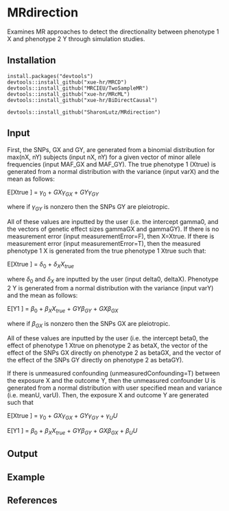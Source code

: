 # MRdirection
Examines MR approaches to detect the directionality between phenotype 1 X and phenotype 2 Y through simulation studies.

## Installation
```
install.packages("devtools")
devtools::install_github("xue-hr/MRCD")
devtools::install_github("MRCIEU/TwoSampleMR")
devtools::install_github("xue-hr/MRcML")
devtools::install_github("xue-hr/BiDirectCausal")

devtools::install_github("SharonLutz/MRdirection")
```

## Input
First, the SNPs, GX and GY, are generated from a binomial distribution for max(nX, nY) subjects (input nX, nY) for a given vector of minor allele frequencies (input MAF_GX and MAF_GY).
The true phenotype 1 (Xtrue) is generated from a normal distribution with the variance (input varX) and the mean as follows:

E\[Xtrue \] = $\gamma_0$ + $GX\gamma_{GX}$ + $GY\gamma_{GY}$

where if $\gamma_{GY}$ is nonzero then the SNPs GY are pleiotropic.

All of these values are inputted by the user (i.e. the intercept gamma0, and the vectors of genetic effect sizes gammaGX and gammaGY). If there is no measurement error (input measurementError=F), then X=Xtrue. If there is measurement error (input measurementError=T), then the measured phenotype 1 X is generated from the true phenotype 1 Xtrue such that:

E\[Xtrue \] = $\delta_0$ + $\delta_{X}X_{true}$

where $\delta_0$ and $\delta_{X}$ are inputted by the user (input delta0, deltaX). Phenotype 2 Y is generated from a normal distribution with the variance (input varY) and the mean as follows:

E\[Y1 \] = $\beta_0$ + $\beta_{X}X_{true}$ + $GY\beta_{GY}$ + $GX\beta_{GX}$

where if $\beta_{GX}$ is nonzero then the SNPs GX are pleiotropic.

All of these values are inputted by the user (i.e. the intercept beta0, the effect of phenotype 1 Xtrue on phenotype 2 as betaX, the vector of the effect of the SNPs GX directly on phenotype 2 as betaGX, and the vector of the effect of the SNPs GY directly on phenotype 2 as betaGY).

If there is unmeasured confounding (unmeasuredConfounding=T) between the exposure X and the outcome Y, then the unmeasured confounder U is generated from a normal distribution with user specified mean and variance (i.e. meanU, varU). Then, the exposure X and outcome Y are generated such that

E\[Xtrue \] = $\gamma_0$ + $GX\gamma_{GX}$ + $GY\gamma_{GY}$ + $\gamma_{U}U$

E\[Y1 \] = $\beta_0$ + $\beta_{X}X_{true}$ + $GY\beta_{GY}$ + $GX\beta_{GX}$ + $\beta_{U}U$





## Output

## Example


## References
